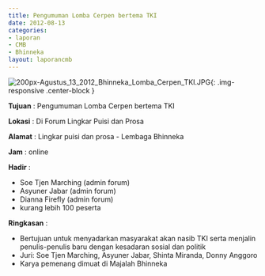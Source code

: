 ```yaml
---
title: Pengumuman Lomba Cerpen bertema TKI
date: 2012-08-13
categories:
- laporan
- CMB
- Bhinneka
layout: laporancmb
---
```


![200px-Agustus_13_2012_Bhinneka_Lomba_Cerpen_TKI.JPG](/uploads/200px-Agustus_13_2012_Bhinneka_Lomba_Cerpen_TKI.JPG){: .img-responsive .center-block }	
	
**Tujuan** :	Pengumuman Lomba Cerpen bertema TKI
	
**Lokasi** :	Di Forum Lingkar Puisi dan Prosa
	
**Alamat** : 	Lingkar puisi dan prosa - Lembaga Bhinneka
	
**Jam** :	online
	
**Hadir** :	
*	Soe Tjen Marching (admin forum)
*	Asyuner Jabar (admin forum)
*	Dianna Firefly (admin forum)
*	kurang lebih 100 peserta

**Ringkasan** :	
*	Bertujuan untuk menyadarkan masyarakat akan nasib TKI serta menjalin penulis-penulis baru dengan kesadaran sosial dan politik
*	Juri: Soe Tjen Marching, Asyuner Jabar, Shinta Miranda, Donny Anggoro
*	Karya pemenang dimuat di Majalah Bhinneka
